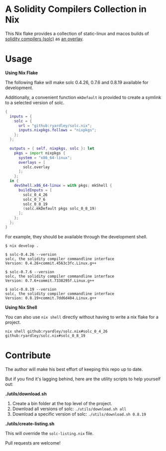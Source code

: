 A Solidity Compilers Collection in Nix
======================================

This Nix flake provides a collection of static-linux and macos builds of [solidity compilers
(solc)](https://github.com/ethereum/solidity/) as [an overlay](https://nixos.wiki/wiki/Overlays).

# Usage

**Using Nix Flake**

The following flake will make solc 0.4.26, 0.7.6 and 0.8.19 available for development.

Additionally, a convenient function `mkDefault` is provided to create a symlink to a selected version of solc.

```nix
{
  inputs = {
    solc = {
      url = "github:ryardley/solc.nix";
      inputs.nixpkgs.follows = "nixpkgs";
    };
  };

  outputs = { self, nixpkgs, solc }: let
    pkgs = import nixpkgs {
      system = "x86_64-linux";
      overlays = [
        solc.overlay
      ];
    };
  in {
    devShell.x86_64-linux = with pkgs; mkShell {
      buildInputs = [
        solc_0_4_26
        solc_0_7_6
        solc_0_8_19
        (solc.mkDefault pkgs solc_0_8_19)
      ];
    };
  };
}
```

For example, they should be available through the development shell.

```
$ nix develop .

$ solc-0.4.26 --version
solc, the solidity compiler commandline interface
Version: 0.4.26+commit.4563c3fc.Linux.g++

$ solc-0.7.6 --version
solc, the solidity compiler commandline interface
Version: 0.7.6+commit.7338295f.Linux.g++

$ solc-0.8.19 --version
solc, the solidity compiler commandline interface
Version: 0.8.19+commit.7dd6d404.Linux.g++
```

**Using Nix Shell**

You can also use `nix shell` directly without having to write a nix flake for a project.

```
nix shell github:ryardley/solc.nix#solc_0_4_26 github:ryardley/solc.nix#solc_0_8_19
```

# Contribute

The author will make his best effort of keeping this repo up to date.

But if you find it's lagging behind, here are the utility scripts to help yourself out:

**./utils/download.sh**

1) Create a bin folder at the top level of the project.
2) Download all versions of solc: `./utils/download.sh all`
3) Download a specific version of solc: `./utils/download.sh 0.8.19`

**./utils/create-listing.sh**

This will override the `solc-listing.nix` file.

Pull requests are welcome!
